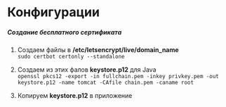 # Конфигурации

##### Создание бесплатного сертификата

1. Создаем файлы в **/etc/letsencrypt/live/domain_name** \
`sudo certbot certonly --standalone`

1. Создаем из этих фалов **keystore.p12** для Java \
`openssl pkcs12 -export -in fullchain.pem -inkey privkey.pem -out keystore.p12 -name tomcat -CAfile chain.pem -caname root` 

1. Копируем **keystore.p12** в приложение
